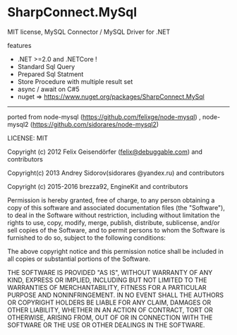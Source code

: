 # SharpConnect.MySql
MIT license, MySQL Connector / MySQL Driver for .NET

features
   
   - .NET >=2.0 and .NETCore !
   - Standard Sql Query
   - Prepared Sql Statment
   - Store Procedure with multiple result set
   - async / await on C#5
   - nuget => https://www.nuget.org/packages/SharpConnect.MySql

---
 ported from node-mysql (https://github.com/felixge/node-mysql) , node-mysql2 (https://github.com/sidorares/node-mysql2)
 
   
 LICENSE: MIT

  
 Copyright (c) 2012 Felix Geisendörfer (felix@debuggable.com) and contributors
  
 Copyright(c) 2013 Andrey Sidorov(sidorares @yandex.ru) and contributors
 
 Copyright (c) 2015-2016 brezza92, EngineKit  and contributors 

  
 Permission is hereby granted, free of charge, to any person obtaining a copy
 of this software and associated documentation files (the "Software"), to deal
 in the Software without restriction, including without limitation the rights
 to use, copy, modify, merge, publish, distribute, sublicense, and/or sell
 copies of the Software, and to permit persons to whom the Software is
 furnished to do so, subject to the following conditions:

 The above copyright notice and this permission notice shall be included in
 all copies or substantial portions of the Software.

 THE SOFTWARE IS PROVIDED "AS IS", WITHOUT WARRANTY OF ANY KIND, EXPRESS OR
 IMPLIED, INCLUDING BUT NOT LIMITED TO THE WARRANTIES OF MERCHANTABILITY,
 FITNESS FOR A PARTICULAR PURPOSE AND NONINFRINGEMENT. IN NO EVENT SHALL THE
 AUTHORS OR COPYRIGHT HOLDERS BE LIABLE FOR ANY CLAIM, DAMAGES OR OTHER
 LIABILITY, WHETHER IN AN ACTION OF CONTRACT, TORT OR OTHERWISE, ARISING FROM,
 OUT OF OR IN CONNECTION WITH THE SOFTWARE OR THE USE OR OTHER DEALINGS IN
 THE SOFTWARE.
  
